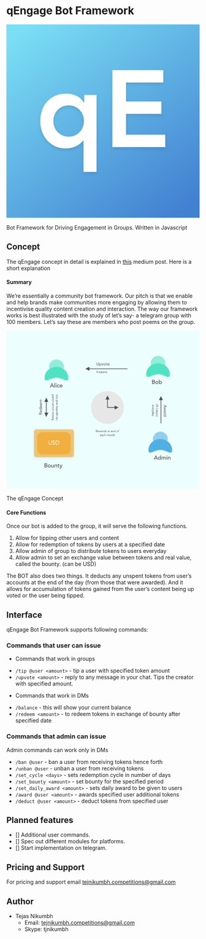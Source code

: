 qEngage Bot Framework
=====================

![alt text](resources/logo@2x.png)

Bot Framework for Driving Engagement in Groups. Written in Javascript

## Concept
The qEngage concept in detail is explained in [this](https://medium.com/qengage/qengage-core-features-and-concept-map-ce063ef1185f) medium post. Here is a short explanation

#### Summary
We’re essentially a community bot framework. Our pitch is that we enable and help brands make communities more engaging by allowing them to incentivise quality content creation and interaction. The way our framework works is best illustrated with the study of let’s say- a telegram group with 100 members. Let’s say these are members who post poems on the group.

![alt text](resources/concept@3x.png)

The qEngage Concept

#### Core Functions
Once our bot is added to the group, it will serve the following functions.
1. Allow for tipping other users and content
2. Allow for redemption of tokens by users at a specified date
3. Allow admin of group to distribute tokens to users everyday
4. Allow admin to set an exchange value between tokens and real value, called the bounty. (can be USD)

The BOT also does two things. It deducts any unspent tokens from user’s accounts at the end of the day (from those that were awarded). And it allows for accumulation of tokens gained from the user’s content being up voted or the user being tipped.


## Interface
qEngage Bot Framework supports following commands:

### Commands that user can issue

- Commands that work in groups
* `/tip @user <amount>`  - tip a user with specified token amount
* `/upvote <amount>` - reply to any message in your chat. Tips the creator with specified amount.

- Commands that work in DMs
* `/balance` - this will show your current balance
* `/redeem <amount>` - to redeem tokens in exchange of bounty after specified date

### Commands that admin can issue

Admin commands can work only in DMs

* `/ban @user` - ban a user from receiving tokens hence forth
* `/unban @user` - unban a user from receiving tokens
* `/set_cycle <days>` - sets redemption cycle in number of days
* `/set_bounty <amount>` - set bounty for the specified period
* `/set_daily_award <amount>` - sets daily award to be given to users
* `/award @user <amount>` - awards specified user additional tokens
* `/deduct @user <amount>` - deduct tokens from specified user

## Planned features

- [] Additional user commands.
- [] Spec out different modules for platforms.
- [] Start implementation on telegram.

## Pricing and Support
 For pricing and support email tejnikumbh.competitions@gmail.com

 ## Author
 - Tejas Nikumbh
   - Email: tejnikumbh.competitions@gmail.com
   - Skype: tjnikumbh
